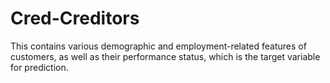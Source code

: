 # Cred-Creditors
This contains various demographic and employment-related features of customers, as well as their performance status, which is the target variable for prediction.
